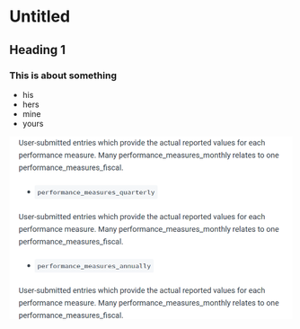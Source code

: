 # Untitled

## Heading 1

### This is about something

* his
* hers
* mine
* yours

![](../.gitbook/assets/image%20%281%29.png)

